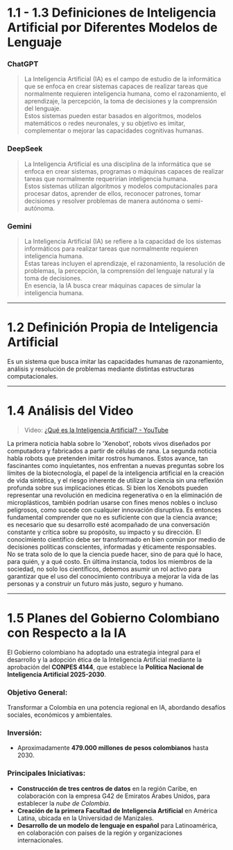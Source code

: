 # 1.1 - 1.3 Definiciones de Inteligencia Artificial por Diferentes Modelos de Lenguaje

### ChatGPT
> La Inteligencia Artificial (IA) es el campo de estudio de la informática que se enfoca en crear sistemas capaces de realizar tareas que normalmente requieren inteligencia humana, como el razonamiento, el aprendizaje, la percepción, la toma de decisiones y la comprensión del lenguaje.  
> Estos sistemas pueden estar basados en algoritmos, modelos matemáticos o redes neuronales, y su objetivo es imitar, complementar o mejorar las capacidades cognitivas humanas.

### DeepSeek
> La Inteligencia Artificial es una disciplina de la informática que se enfoca en crear sistemas, programas o máquinas capaces de realizar tareas que normalmente requerirían inteligencia humana.  
> Estos sistemas utilizan algoritmos y modelos computacionales para procesar datos, aprender de ellos, reconocer patrones, tomar decisiones y resolver problemas de manera autónoma o semi-autónoma.

### Gemini
> La Inteligencia Artificial (IA) se refiere a la capacidad de los sistemas informáticos para realizar tareas que normalmente requieren inteligencia humana.  
> Estas tareas incluyen el aprendizaje, el razonamiento, la resolución de problemas, la percepción, la comprensión del lenguaje natural y la toma de decisiones.  
> En esencia, la IA busca crear máquinas capaces de simular la inteligencia humana.

---

# 1.2 Definición Propia de Inteligencia Artificial

Es un sistema que busca imitar las capacidades humanas de razonamiento, análisis y resolución de problemas mediante distintas estructuras computacionales.

---

# 1.4 Análisis del Video

> Video: [¿Qué es la Inteligencia Artificial? - YouTube](https://www.youtube.com/watch?v=JsmKUCiPHUY&t=7s)

La primera noticia habla sobre lo 'Xenobot', robots vivos diseñados por computadora y fabricados a partir de células de rana. La segunda noticia habla robots que pretenden imitar rostros humanos. Estos avance, tan fascinantes como inquietantes, nos enfrentan a nuevas preguntas sobre los límites de la biotecnología, el papel de la inteligencia artificial en la creación de vida sintética, y el riesgo inherente de utilizar la ciencia sin una reflexión profunda sobre sus implicaciones éticas. Si bien los Xenobots pueden representar una revolución en medicina regenerativa o en la eliminación de microplásticos, también podrían usarse con fines menos nobles o incluso peligrosos, como sucede con cualquier innovación disruptiva. Es entonces fundamental comprender que no es suficiente con que la ciencia avance; es necesario que su desarrollo esté acompañado de una conversación constante y crítica sobre su propósito, su impacto y su dirección. El conocimiento científico debe ser transformado en bien común por medio de decisiones políticas conscientes, informadas y éticamente responsables. No se trata solo de lo que la ciencia puede hacer, sino de para qué lo hace, para quién, y a qué costo. En última instancia, todos los miembros de la sociedad, no solo los científicos, debemos asumir un rol activo para garantizar que el uso del conocimiento contribuya a mejorar la vida de las personas y a construir un futuro más justo, seguro y humano.

---

# 1.5 Planes del Gobierno Colombiano con Respecto a la IA

El Gobierno colombiano ha adoptado una estrategia integral para el desarrollo y la adopción ética de la Inteligencia Artificial mediante la aprobación del **CONPES 4144**, que establece la **Política Nacional de Inteligencia Artificial 2025-2030**.

### Objetivo General:
Transformar a Colombia en una potencia regional en IA, abordando desafíos sociales, económicos y ambientales.

### Inversión:
- Aproximadamente **479.000 millones de pesos colombianos** hasta 2030.

### Principales Iniciativas:
- **Construcción de tres centros de datos** en la región Caribe, en colaboración con la empresa G42 de Emiratos Árabes Unidos, para establecer la *nube de Colombia*.
- **Creación de la primera Facultad de Inteligencia Artificial** en América Latina, ubicada en la Universidad de Manizales.
- **Desarrollo de un modelo de lenguaje en español** para Latinoamérica, en colaboración con países de la región y organizaciones internacionales.
